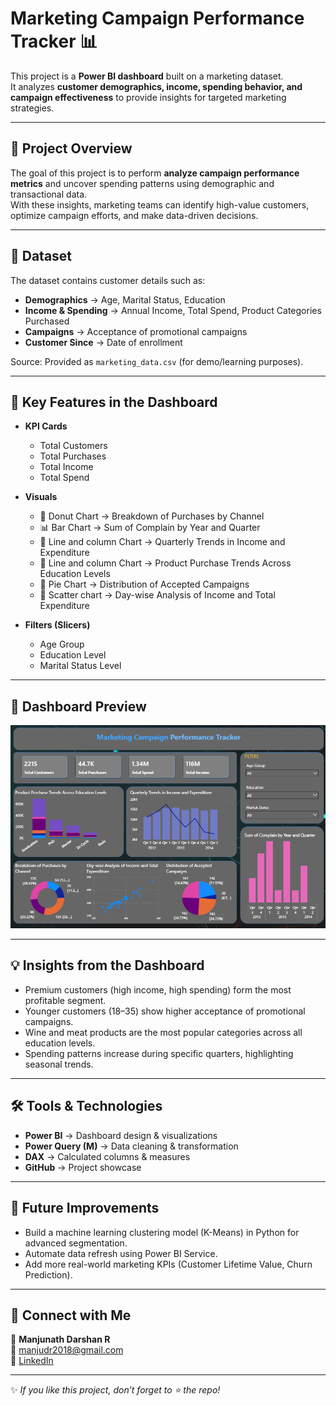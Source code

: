 # Marketing Campaign Performance Tracker 📊

This project is a **Power BI dashboard** built on a marketing dataset.  
It analyzes **customer demographics, income, spending behavior, and campaign effectiveness** to provide insights for targeted marketing strategies.  

---

## 🚀 Project Overview
The goal of this project is to perform **analyze campaign performance metrics** and uncover spending patterns using demographic and transactional data.  
With these insights, marketing teams can identify high-value customers, optimize campaign efforts, and make data-driven decisions.  

---

## 📂 Dataset
The dataset contains customer details such as:  
- **Demographics** → Age, Marital Status, Education  
- **Income & Spending** → Annual Income, Total Spend, Product Categories Purchased  
- **Campaigns** → Acceptance of promotional campaigns  
- **Customer Since** → Date of enrollment  

Source: Provided as `marketing_data.csv` (for demo/learning purposes).  

---

## 🔑 Key Features in the Dashboard
- **KPI Cards**
  - Total Customers  
  - Total Purchases  
  - Total Income  
  - Total Spend  

- **Visuals**
  - 🥧 Donut Chart → Breakdown of Purchases by Channel  
  - 📊 Bar Chart → Sum of Complain by Year and Quarter 
  - 📅 Line and column Chart → Quarterly Trends in Income and Expenditure
  - 📅 Line and column Chart → Product Purchase Trends Across Education Levels 
  - 🎯 Pie Chart → Distribution of Accepted Campaigns
  - 📅 Scatter chart → Day-wise Analysis of Income and Total Expenditure  

- **Filters (Slicers)**
  - Age Group  
  - Education Level  
  - Marital Status Level  

---

## 🚀 Dashboard Preview
![Dashboard Preview](dashboard_preview.png)


---

## 💡 Insights from the Dashboard
- Premium customers (high income, high spending) form the most profitable segment.  
- Younger customers (18–35) show higher acceptance of promotional campaigns.  
- Wine and meat products are the most popular categories across all education levels.  
- Spending patterns increase during specific quarters, highlighting seasonal trends.  

---

## 🛠️ Tools & Technologies
- **Power BI** → Dashboard design & visualizations  
- **Power Query (M)** → Data cleaning & transformation  
- **DAX** → Calculated columns & measures  
- **GitHub** → Project showcase  

---

## 🌟 Future Improvements
- Build a machine learning clustering model (K-Means) in Python for advanced segmentation.  
- Automate data refresh using Power BI Service.  
- Add more real-world marketing KPIs (Customer Lifetime Value, Churn Prediction).  

---

## 🔗 Connect with Me
👤 **Manjunath Darshan R**  
📧 [manjudr2018@gmail.com](mailto:manjudr2018@gmail.com)  
💼 [LinkedIn](https://www.linkedin.com/in/manjunathdarshanr/)  

---

✨ *If you like this project, don’t forget to ⭐ the repo!*  
